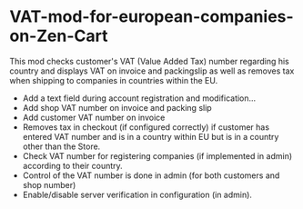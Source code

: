 # VAT-mod-for-european-companies-on-Zen-Cart
This mod checks customer's VAT (Value Added Tax) number regarding his country and displays VAT on invoice and packingslip as well as removes tax when shipping to companies in countries within the EU.
- Add a text field during account registration and modification...
- Add shop VAT number on invoice and packing slip
- Add customer VAT number on invoice
- Removes tax in checkout (if configured correctly) if customer has entered VAT number and is in a country within EU but is in a country other than the Store.
- Check VAT number for registering companies (if implemented in admin) according to their country.
- Control of the VAT number is done in admin (for both customers and shop number)
- Enable/disable server verification in configuration (in admin). 
